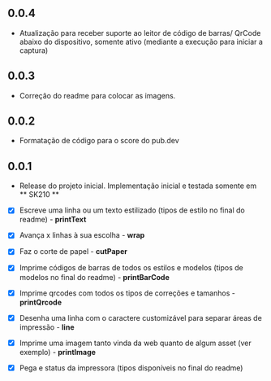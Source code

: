 ## 0.0.4
 - Atualização para receber suporte ao leitor de código de barras/ QrCode abaixo do dispositivo, somente ativo (mediante a execução para iniciar a captura)

## 0.0.3
 - Correção do readme para colocar as imagens.

## 0.0.2
 - Formatação de código para o score do pub.dev

## 0.0.1

* Release do projeto inicial.
Implementação inicial e testada somente em ** SK210 **
- [x] Escreve uma linha ou um texto estilizado (tipos de estilo no final do readme) -  **printText**
- [x] Avança x linhas à sua escolha - **wrap**
- [x] Faz o corte de papel - **cutPaper**
- [x] Imprime códigos de barras de todos os estilos e modelos (tipos de modelos no final do readme) - **printBarCode**
- [x] Imprime qrcodes com todos os tipos de correções e tamanhos - **printQrcode**
- [x] Desenha uma linha com o caractere customizável para separar áreas de impressão  - **line**
- [x] Imprime uma imagem tanto vinda da web quanto de algum asset (ver exemplo) - **printImage**
- [x] Pega e status da impressora (tipos disponíveis no final do readme)



